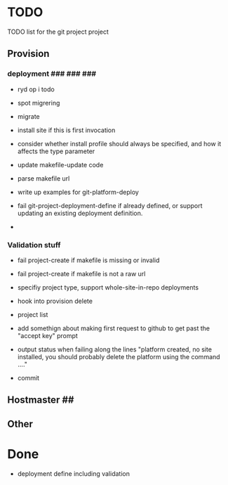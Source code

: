 # TODO #
TODO list for the git project project

## Provision ##
### deployment ### ### ### ###
- ryd op i todo
- spot migrering
- migrate

- install site if this is first invocation

- consider whether install profile should always be specified, and how it affects the type parameter

- update makefile-update code
- parse makefile url
- write up examples for git-platform-deploy
- fail git-project-deployment-define if already defined, or support updating an existing deployment definition.
- 
### Validation stuff ###
- fail project-create if makefile is missing or invalid
- fail project-create if makefile is not a raw url
- specifiy project type, support whole-site-in-repo deployments
- hook into provision delete

- project list
- add somethign about making first request to github to get past the "accept key" prompt

- output status when failing along the lines "platform created, no site installed, you should probably delete the platform using the command ...."
- commit

## Hostmaster ## ##

## Other ##

# Done #
- deployment define including validation

